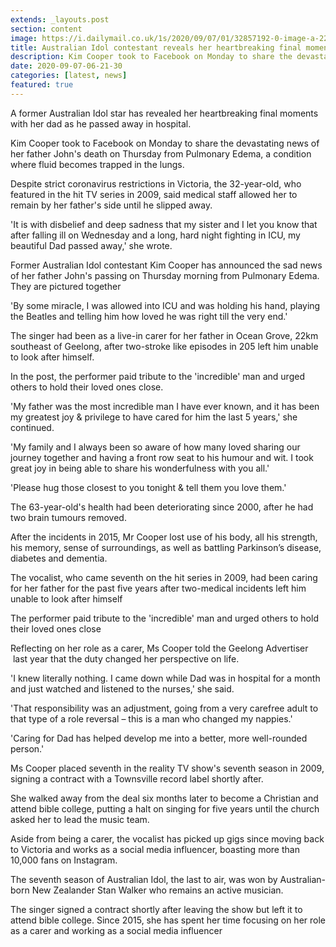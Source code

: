```yaml
---
extends: _layouts.post
section: content
image: https://i.dailymail.co.uk/1s/2020/09/07/01/32857192-0-image-a-22_1599439438686.jpg 
title: Australian Idol contestant reveals her heartbreaking final moments with her dad before he died 
description: Kim Cooper took to Facebook on Monday to share the devastating news of her fathers death last week from Pulmonary Edema, a condition where fluid becomes trapped in the lungs.  
date: 2020-09-07-06-21-30 
categories: [latest, news] 
featured: true 
--- 
```

A former Australian Idol star has revealed her heartbreaking final moments with her dad as he passed away in hospital. 

Kim Cooper took to Facebook on Monday to share the devastating news of her father John's death on Thursday from Pulmonary Edema, a condition where fluid becomes trapped in the lungs. 

Despite strict coronavirus restrictions in Victoria, the 32-year-old, who featured in the hit TV series in 2009, said medical staff allowed her to remain by her father's side until he slipped away. 

'It is with disbelief and deep sadness that my sister and I let you know that after falling ill on Wednesday and a long, hard night fighting in ICU, my beautiful Dad passed away,' she wrote. 

Former Australian Idol contestant Kim Cooper has announced the sad news of her father John's passing on Thursday morning from Pulmonary Edema. They are pictured together

'By some miracle, I was allowed into ICU and was holding his hand, playing the Beatles and telling him how loved he was right till the very end.'

The singer had been as a live-in carer for her father in Ocean Grove, 22km southeast of Geelong, after two-stroke like episodes in 205 left him unable to look after himself. 

In the post, the performer paid tribute to the 'incredible' man and urged others to hold their loved ones close. 

'My father was the most incredible man I have ever known, and it has been my greatest joy & privilege to have cared for him the last 5 years,' she continued.

'My family and I always been so aware of how many loved sharing our journey together and having a front row seat to his humour and wit. I took great joy in being able to share his wonderfulness with you all.'

'Please hug those closest to you tonight & tell them you love them.'

The 63-year-old's health had been deteriorating since 2000, after he had two brain tumours removed. 

After the incidents in 2015, Mr Cooper lost use of his body, all his strength, his memory, sense of surroundings, as well as battling Parkinson’s disease, diabetes and dementia.  

The vocalist, who came seventh on the hit series in 2009, had been caring for her father for the past five years after two-medical incidents left him unable to look after himself

The performer paid tribute to the 'incredible' man and urged others to hold their loved ones close

Reflecting on her role as a carer, Ms Cooper told the Geelong Advertiser  last year that the duty changed her perspective on life.  

'I knew literally nothing. I came down while Dad was in hospital for a month and just watched and listened to the nurses,' she said.

'That responsibility was an adjustment, going from a very carefree adult to that type of a role reversal – this is a man who changed my nappies.' 

'Caring for Dad has helped develop me into a better, more well-rounded person.'

Ms Cooper placed seventh in the reality TV show's seventh season in 2009, signing a contract with a Townsville record label shortly after. 

She walked away from the deal six months later to become a Christian and attend bible college, putting a halt on singing for five years until the church asked her to lead the music team.  

Aside from being a carer, the vocalist has picked up gigs since moving back to Victoria and works as a social media influencer, boasting more than 10,000 fans on Instagram. 

The seventh season of Australian Idol, the last to air, was won by Australian-born New Zealander Stan Walker who remains an active musician. 

The singer signed a contract shortly after leaving the show but left it to attend bible college. Since 2015, she has spent her time focusing on her role as a carer and working as a social media influencer

